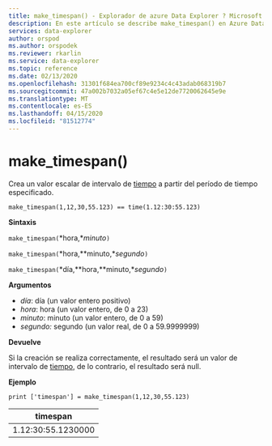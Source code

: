 ```yaml
---
title: make_timespan() - Explorador de azure Data Explorer ? Microsoft Docs
description: En este artículo se describe make_timespan() en Azure Data Explorer.
services: data-explorer
author: orspod
ms.author: orspodek
ms.reviewer: rkarlin
ms.service: data-explorer
ms.topic: reference
ms.date: 02/13/2020
ms.openlocfilehash: 31301f684ea700cf89e9234c4c43adab068319b7
ms.sourcegitcommit: 47a002b7032a05ef67c4e5e12de7720062645e9e
ms.translationtype: MT
ms.contentlocale: es-ES
ms.lasthandoff: 04/15/2020
ms.locfileid: "81512774"
---
```

# <a name="make_timespan"></a>make_timespan()

Crea un valor escalar de intervalo de [tiempo](./scalar-data-types/timespan.md) a partir del período de tiempo especificado.

```kusto
make_timespan(1,12,30,55.123) == time(1.12:30:55.123)
```

**Sintaxis**

`make_timespan(`*hora,**minuto*`)`

`make_timespan(`*hora,**minuto,**segundo*`)`

`make_timespan(`*día,**hora,**minuto,**segundo*`)`

**Argumentos**

* *día*: día (un valor entero positivo)
* *hora*: hora (un valor entero, de 0 a 23)
* *minuto*: minuto (un valor entero, de 0 a 59)
* *segundo:* segundo (un valor real, de 0 a 59.9999999)

**Devuelve**

Si la creación se realiza correctamente, el resultado será un valor de intervalo de [tiempo,](./scalar-data-types/timespan.md) de lo contrario, el resultado será null.
 
**Ejemplo**

```kusto
print ['timespan'] = make_timespan(1,12,30,55.123)

```

|timespan|
|---|
|1.12:30:55.1230000|



